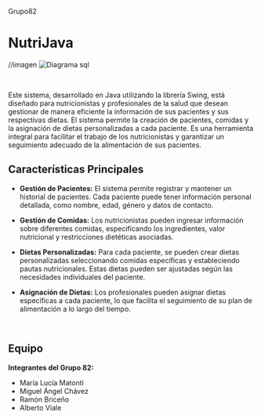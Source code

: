 Grupo82
# NutriJava
//imagen
![Diagrama sql](https://github.com/MiguelAChavez/NutricionistaGrupo82/assets/129125500/41e426b8-a6ae-4e4c-a92a-0c53cc1d27a8)
  
&nbsp;

Este sistema, desarrollado en Java utilizando la librería Swing, está diseñado para nutricionistas y profesionales de la salud que desean gestionar de manera eficiente la información de sus pacientes y sus respectivas dietas. El sistema permite la creación de pacientes, comidas y la asignación de dietas personalizadas a cada paciente. Es una herramienta integral para facilitar el trabajo de los nutricionistas y garantizar un seguimiento adecuado de la alimentación de sus pacientes.

## Características Principales
- **Gestión de Pacientes:** El sistema permite registrar y mantener un historial de pacientes. Cada paciente puede tener información personal detallada, como nombre, edad, género y datos de contacto.

- **Gestión de Comidas:** Los nutricionistas pueden ingresar información sobre diferentes comidas, especificando los ingredientes, valor nutricional y restricciones dietéticas asociadas.

- **Dietas Personalizadas:** Para cada paciente, se pueden crear dietas personalizadas seleccionando comidas específicas y estableciendo pautas nutricionales. Estas dietas pueden ser ajustadas según las necesidades individuales del paciente.

- **Asignación de Dietas:** Los profesionales pueden asignar dietas específicas a cada paciente, lo que facilita el seguimiento de su plan de alimentación a lo largo del tiempo.


   
&nbsp;
## Equipo
**Integrantes del Grupo 82:** 
- María Lucía Matonti
- Miguel Ángel Chávez
- Ramón Briceño
- Alberto Viale

